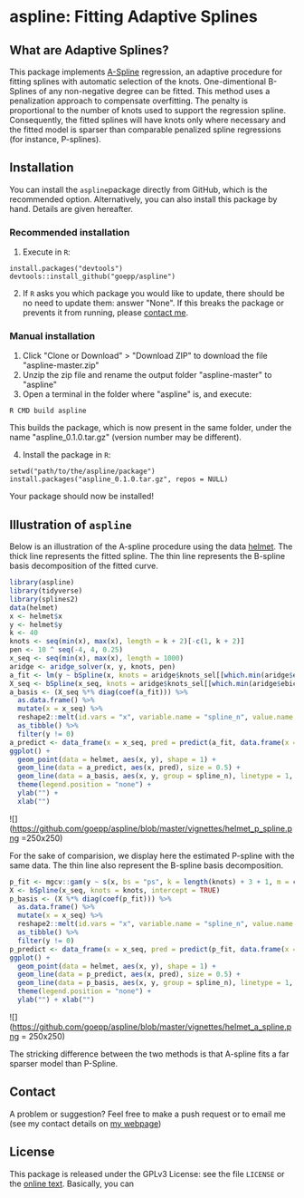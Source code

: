 # aspline: Fitting Adaptive Splines
## What are Adaptive Splines?

This package implements [A-Spline](https://arxiv.org/abs/1808.01770) regression, an adaptive procedure for fitting splines with automatic selection of the knots.
One-dimentional B-Splines of any non-negative degree  can be fitted.
This method uses a penalization approach to compensate overfitting.
The penalty is proportional to the number of knots used to support the regression spline.
Consequently, the fitted splines will have knots only where necessary and the fitted model is sparser than comparable penalized spline regressions (for instance, P-splines).

## Installation
You can install the `aspline`package directly from GitHub, which is the recommended option. Alternatively, you can also install this package by hand. Details are given hereafter.

### Recommended installation
1. Execute in `R`:

```
install.packages("devtools")   
devtools::install_github("goepp/aspline")
```

2. If `R` asks you which package you would like to update, there should be no need to update them: answer "None". If this breaks the package or prevents it from running, please [contact me](https://github.com/goepp/aspline#contact).

### Manual installation
1. Click "Clone or Download" > "Download ZIP" to download the file "aspline-master.zip"
2. Unzip the zip file and rename the output folder "aspline-master" to "aspline"
3. Open a terminal in the folder where "aspline" is, and execute:

```
R CMD build aspline  
```

This builds the package, which is now present in the same folder, under the name "aspline_0.1.0.tar.gz" (version number may be different).

4. Install the package in `R`:
```
setwd("path/to/the/aspline/package")   
install.packages("aspline_0.1.0.tar.gz", repos = NULL)
```
Your package should now be installed!
## Illustration of `aspline`

Below is an illustration of the A-spline procedure using the data [helmet](https://github.com/goepp/aspline/blob/master/data/helmet.rda).
The thick line represents the fitted spline. 
The thin line represents the B-spline basis decomposition of the fitted curve.
```r
library(aspline)
library(tidyverse)
library(splines2)
data(helmet)
x <- helmet$x
y <- helmet$y
k <- 40
knots <- seq(min(x), max(x), length = k + 2)[-c(1, k + 2)]
pen <- 10 ^ seq(-4, 4, 0.25)
x_seq <- seq(min(x), max(x), length = 1000)
aridge <- aridge_solver(x, y, knots, pen)
a_fit <- lm(y ~ bSpline(x, knots = aridge$knots_sel[[which.min(aridge$ebic)]]))
X_seq <- bSpline(x_seq, knots = aridge$knots_sel[[which.min(aridge$ebic)]], intercept = TRUE)
a_basis <- (X_seq %*% diag(coef(a_fit))) %>%
  as.data.frame() %>%
  mutate(x = x_seq) %>%
  reshape2::melt(id.vars = "x", variable.name = "spline_n", value.name = "y") %>%
  as_tibble() %>%
  filter(y != 0)
a_predict <- data_frame(x = x_seq, pred = predict(a_fit, data.frame(x = x_seq)))
ggplot() +
  geom_point(data = helmet, aes(x, y), shape = 1) +
  geom_line(data = a_predict, aes(x, pred), size = 0.5) +
  geom_line(data = a_basis, aes(x, y, group = spline_n), linetype = 1, size = 0.1) +
  theme(legend.position = "none") +
  ylab("") +
  xlab("")
```
![](https://github.com/goepp/aspline/blob/master/vignettes/helmet_p_spline.png =250x250)

For the sake of comparision, we display here the estimated P-spline with the same data.
The thin line also represent the B-spline basis decomposition.
```r 
p_fit <- mgcv::gam(y ~ s(x, bs = "ps", k = length(knots) + 3 + 1, m = c(3, 2)))
X <- bSpline(x_seq, knots = knots, intercept = TRUE)
p_basis <- (X %*% diag(coef(p_fit))) %>%
  as.data.frame() %>%
  mutate(x = x_seq) %>%
  reshape2::melt(id.vars = "x", variable.name = "spline_n", value.name = "y") %>%
  as_tibble() %>%
  filter(y != 0)
p_predict <- data_frame(x = x_seq, pred = predict(p_fit, data.frame(x = x_seq)))
ggplot() +
  geom_point(data = helmet, aes(x, y), shape = 1) +
  geom_line(data = p_predict, aes(x, pred), size = 0.5) +
  geom_line(data = p_basis, aes(x, y, group = spline_n), linetype = 1, size = 0.1) +
  theme(legend.position = "none") +
  ylab("") + xlab("")
```
![](https://github.com/goepp/aspline/blob/master/vignettes/helmet_a_spline.png = 250x250) 

The stricking difference between the two methods is that A-spline fits a far sparser model than P-Spline.

[helmet_a_spline]: 
[helmet_p_spline]: 

## Contact
A problem or suggestion? Feel free to make a push request or to email me (see my contact details on [my webpage](https://goepp.github.io))

## License
This package is released under the GPLv3 License: see the file `LICENSE` or the [online text](https://www.gnu.org/licenses/gpl-3.0.en.html). Basically, you can

